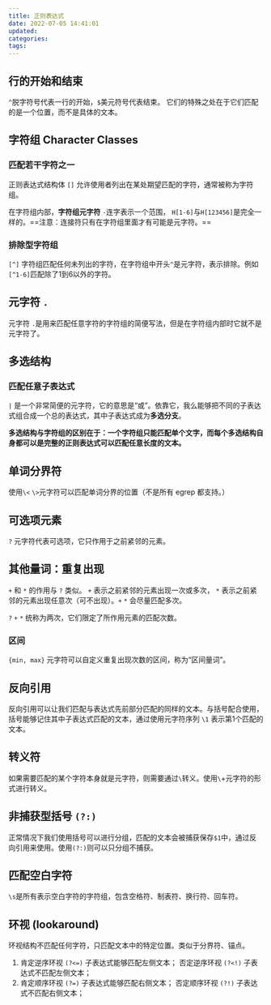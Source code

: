 ```yaml
---
title: 正则表达式
date: 2022-07-05 14:41:01
updated:
categories:
tags:
---
```


## 行的开始和结束

`^`脱字符号代表一行的开始，`$`美元符号代表结束。
它们的特殊之处在于它们匹配的是一个位置，而不是具体的文本。

## 字符组 Character Classes

### 匹配若干字符之一

正则表达式结构体 `[]` 允许使用者列出在某处期望匹配的字符，通常被称为字符组。

在字符组内部，**字符组元字符** `-`连字表示一个范围， `H[1-6]`与`H[123456]`是完全一样的。==注意：连接符只有在字符组里面才有可能是元字符。==

### 排除型字符组

`[^]` 字符组匹配任何未列出的字符，在字符组中开头`^`是元字符，表示排除。例如`[^1-6]`匹配除了1到6以外的字符。

## 元字符 `.`

元字符 `.`是用来匹配任意字符的字符组的简便写法，但是在字符组内部时它就不是元字符了。

## 多选结构

### 匹配任意子表达式

`|` 是一个非常简便的元字符，它的意思是“或”。依靠它，我么能够把不同的子表达式组合成一个总的表达式，其中子表达式成为**多选分支**。

**多选结构与字符组的区别在于：一个字符组只能匹配单个文字，而每个多选结构自身都可以是完整的正则表达式可以匹配任意长度的文本。**

## 单词分界符

使用`\<` `\>`元字符可以匹配单词分界的位置（不是所有 egrep 都支持。）

## 可选项元素

`?` 元字符代表可选项，它只作用于之前紧邻的元素。

## 其他量词：重复出现

`+` 和 `*` 的作用与 `?` 类似。 `+` 表示之前紧邻的元素出现一次或多次， `*` 表示之前紧邻的元素出现任意次（可不出现）。`+` `*` 会尽量匹配多次。

`?` `+` `*` 统称为两次，它们限定了所作用元素的匹配次数。

### 区间

`{min, max}` 元字符可以自定义重复出现次数的区间，称为“区间量词”。

## 反向引用

反向引用可以让我们匹配与表达式先前部分匹配的同样的文本。与括号配合使用，括号能够记住其中子表达式匹配的文本，通过使用元字符序列 `\1` 表示第1个匹配的文本。

## 转义符

如果需要匹配的某个字符本身就是元字符，则需要通过`\`转义。使用`\`+元字符的形式进行转义。

## 非捕获型括号 `(?:)`

正常情况下我们使用括号可以进行分组，匹配的文本会被捕获保存`$1`中，通过反向引用来使用。使用`(?:)`则可以只分组不捕获。

## 匹配空白字符

`\s`是所有表示空白字符的字符组，包含空格符、制表符、换行符、回车符。

## 环视 (lookaround)

环视结构不匹配任何字符，只匹配文本中的特定位置。类似于分界符、锚点。

1. 肯定逆序环视 `(?<=)` 子表达式能够匹配左侧文本；  否定逆序环视 `(?<!)` 子表达式不匹配左侧文本；
2. 肯定顺序环视 `(?=)` 子表达式能够匹配右侧文本； 否定顺序环视 `(?!)` 子表达式不匹配右侧文本；
